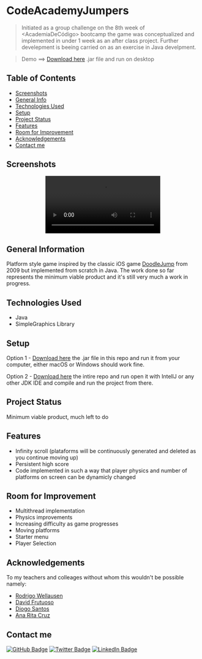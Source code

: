 #  CodeAcademyJumpers

> Initiated as a group challenge on the 8th week of <AcademiaDeCódigo> bootcamp the game was conceptualized and implemented in under 1 week as an after class project. Further develepment is beeing carried on as an exercise in Java develpment.

> Demo  ==>  [Download here](CodeAcademyJumpers.jar) .jar file and run on desktop


## Table of Contents
* [Screenshots](#screenshots)
* [General Info](#general-information)
* [Technologies Used](#technologies-used)
* [Setup](#setup)
* [Project Status](#project-status)
* [Features](#features)
* [Room for Improvement](#room-for-improvement)
* [Acknowledgements](#acknowledgements)
* [Contact me](#contact-me)


## Screenshots

<div align="center">
    <video autoplay=true 
    src="https://user-images.githubusercontent.com/28967333/212521136-90a44fa9-1449-4d99-b363-c961275a8f3c.mov">
    </video>
</div>


## General Information
Platform style game inspired by the classic iOS game [DoodleJump](https://doodlejump.io) from 2009 but implemented from scratch in Java. The work done so far represents the minimum viable product and it's still very much a work in progress.


## Technologies Used
- Java
- SimpleGraphics Library


## Setup
Option 1 - [Download here](CodeAcademyJumpers.jar) the .jar file in this repo and run it from your computer, either macOS or Windows should work fine.

Option 2 - [Download here](https://github.com/JohnLacerdaOliveira/CodeAcademyJumpers) the intire repo and run open it with IntellJ or any other JDK IDE and compile and run the project from there.


## Project Status
Minimum viable product, much left to do


## Features
- Infinity scroll (plataforms will be continuously generated and deleted as you continue moving up)
- Persistent high score
- Code implemented in such a way that player physics and number of platforms on screen can be dynamicly changed


## Room for Improvement
- Multithread implementation
- Physics improvements
- Increasing difficulty as game progresses
- Moving platforms
- Starter menu
- Player Selection


## Acknowledgements
To my teachers and colleages without whom this wouldn't be possible namely:
- [Rodrigo Wellausen](https://www.linkedin.com/in/rodrigowellausendev/)
- [David Frutuoso](https://www.linkedin.com/in/david-frutuoso/)
- [Diogo Santos](https://www.linkedin.com/in/diogo-dias-santos/)
- [Ana Rita Cruz](https://www.linkedin.com/in/ana-rita-cruz/)


## Contact me
[![GitHub Badge](https://img.shields.io/badge/GitHub-100000?style=for-the-badge&logo=github&logoColor=white)](https://github.com/JohnLacerdaOliveira)
[![Twitter Badge](https://img.shields.io/badge/Twitter-1DA1F2?style=for-the-badge&logo=twitter&logoColor=white)](https://twitter.com/JBLacerda007)
[![LinkedIn Badge](https://img.shields.io/badge/LinkedIn-0077B5?style=for-the-badge&logo=linkedin&logoColor=white)](https://www.linkedin.com/in/johnlacerdaoliveira/)

